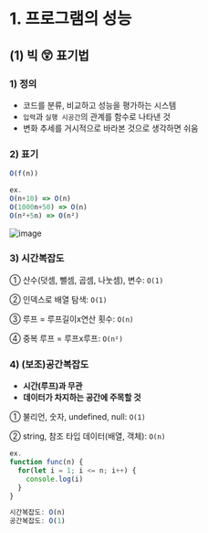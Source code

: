 # 1. 프로그램의 성능

## (1) 빅 😲 표기법

### 1) 정의

- 코드를 분류, 비교하고 성능을 평가하는 시스템
- `입력`과 `실행 시공간`의 관계를 함수로 나타낸 것
- 변화 추세를 거시적으로 바라본 것으로 생각하면 쉬움

### 2) 표기

```ts
O(f(n))

ex.
O(n+10) => O(n)
O(1000n+50) => O(n)
O(n²+5n) => O(n²)
```

![image](https://github.com/itso-wavy/algorithms-dataStructures/assets/108520997/498346e6-3ab6-45b2-8227-17a1af605f35)

### 3) 시간복잡도

① 산수(덧셈, 뺄셈, 곱셈, 나눗셈), 변수: `O(1)`

② 인덱스로 배열 탐색: `O(1)`

③ 루프 = 루프길이x연산 횟수: `O(n)`

④ 중복 루프 = 루프x루프: `O(n²)`

### 4) (보조)공간복잡도

- **시간(루프)과 무관**
- **데이터가 차지하는 공간에 주목할 것**

① 불리언, 숫자, undefined, null: `O(1)`

② string, 참조 타입 데이터(배열, 객체): `O(n)`

```ts
ex.
function func(n) {
  for(let i = 1; i <= n; i++) {
    console.log(i)
  }
}

시간복잡도: O(n)
공간복잡도: O(1)
```
